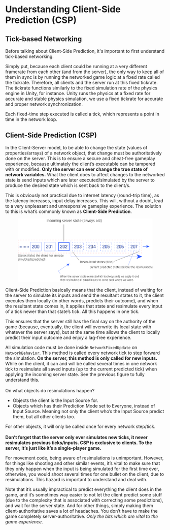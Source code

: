 # Understanding Client-Side Prediction (CSP)

## Tick-based Networking
Before talking about Client-Side Prediction, it's important to first understand tick-based networking. 

Simply put, because each client could be running at a very different framerate from each other (and from the server), the only way to keep all of them in sync is by running the networked game logic at a fixed rate called the tickrate. Therefore, all clients and the server run at this fixed tickrate. The tickrate functions similarly to the fixed simulation rate of the physics engine in Unity, for instance. Unity runs the physics at a fixed rate for accurate and stable physics simulation, we use a fixed tickrate for accurate and proper network synchronization.

Each fixed-time step executed is called a tick, which represents a point in time in the network loop.

## Client-Side Prediction (CSP)

In the Client-Server model, to be able to change the state (values of properties/arrays) of a network object, that change must be authoritatively done on the server. This is to ensure a secure and cheat-free gameplay experience, because ultimately the client’s executable can be tampered with or modified. **Only the server can ever change the true state of network variables.** What the client does to affect changes to the networked state is send inputs which are later executed/simulated by the server to produce the desired state which is sent back to the client/s.

This is obviously not practical due to internet latency (round-trip time), as the latency increases, input delay increases. This will, without a doubt, lead to a very unpleasant and unresponsive gameplay experience. The solution to this is what’s commonly known as **Client-Side Prediction**.

<figure><img src="../../images/tick.png" alt="Client-Side Prediction"><figcaption></figcaption></figure>

Client-Side Prediction basically means that the client, instead of waiting for the server to simulate its inputs and send the resultant states to it, the client executes them locally (in other words, predicts their outcome), and when the resultant state comes in, it applies that state and resimulate every input of a tick newer than that state’s tick. All this happens in one tick.

This ensures that the server still has the final say on the authority of the game (because, eventually, the client will overwrite its local state with whatever the server says), but at the same time allows the client to locally predict their input outcome and enjoy a lag-free experience.

All simulation code must be done inside `NetworkFixedUpdate` on `NetworkBehavior`. This method is called every network tick to step forward the simulation. **On the server, this method is only called for new inputs.** While on the client, it can and will be called several times in one network tick to resimulate all saved inputs (up to the current predicted tick) when applying the incoming server state. See the previous figure to fully understand this.\
\
On what objects do resimulations happen?

* Objects the client is the Input Source for.
* Objects which has their Prediction Mode set to Everyone, instead of Input Source. Meaning not only the client who’s the Input Source predict them, but all other clients too.

For other objects, it will only be called once for every network step/tick.\
\
**Don’t forget that the server only ever simulates new ticks, it never resimulates previous ticks/inputs. CSP is exclusive to clients. To the server, it’s just like it’s a single-player game.**

For movement code, being aware of resimulations is unimportant. However, for things like shooting and other similar events, it’s vital to make sure that they only happen when the input is being simulated for the first time ever, otherwise, you would shoot several times for one bullet on the client, due to resimulations. This hazard is important to understand and deal with.

Note that it’s usually impractical to predict everything the client does in the game, and it’s sometimes way easier to not let the client predict some stuff (due to the complexity that is associated with correcting some predictions), and wait for the server state. And for other things, simply making them client-authoritative saves a lot of headaches. You don’t have to make the game completely server-authoritative. _Only the bits which are vital to the game experience._
